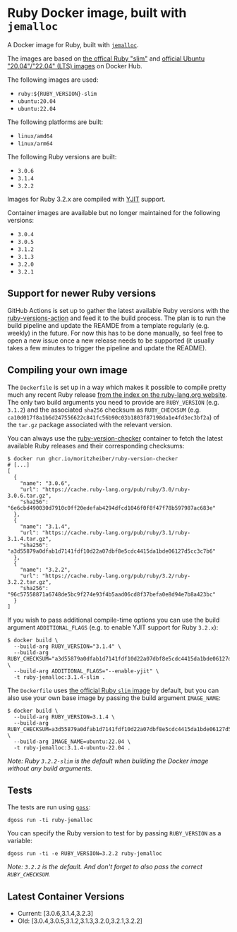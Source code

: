 # Ruby Docker image, built with `jemalloc`

A Docker image for Ruby, built with [`jemalloc`](https://scalingo.com/blog/improve-ruby-application-memory-jemalloc).

The images are based on [the offical Ruby "slim"](https://hub.docker.com/_/ruby) and [official Ubuntu "20.04"/"22.04" (LTS) images](https://hub.docker.com/_/ubuntu) on Docker Hub.

The following images are used:

- `ruby:${RUBY_VERSION}-slim`
- `ubuntu:20.04`
- `ubuntu:22.04`

The following platforms are built:

- `linux/amd64`
- `linux/arm64`


The following Ruby versions are built:

- `3.0.6`
- `3.1.4`
- `3.2.2`

Images for Ruby 3.2.x are compiled with [YJIT](https://github.com/ruby/ruby/blob/master/doc/yjit/yjit.md) support.

Container images are available but no longer maintained for the following versions:

- `3.0.4`
- `3.0.5`
- `3.1.2`
- `3.1.3`
- `3.2.0`
- `3.2.1`

## Support for newer Ruby versions

GitHub Actions is set up to gather the latest available Ruby versions with the [ruby-versions-action](https://github.com/moritzheiber/ruby-versions-action) and feed it to the build process. The plan is to run the build pipeline and update the REAMDE from a template regularly (e.g. weekly) in the future. For now this has to be done manually, so feel free to open a new issue once a new release needs to be supported (it usually takes a few minutes to trigger the pipeline and update the README).

## Compiling your own image

The `Dockerfile` is set up in a way which makes it possible to compile pretty much any recent Ruby release [from the index on the ruby-lang.org website](https://cache.ruby-lang.org/pub/ruby/index.txt). The only two build arguments you need to provide are `RUBY_VERSION` (e.g. `3.1.2`) and the associated `sha256` checksum as `RUBY_CHECKSUM` (e.g. `ca10d017f8a1b6d247556622c841fc56b90c03b1803f87198da1e4fd3ec3bf2a`) of the `tar.gz` package associated with the relevant version.

You can always use the [ruby-version-checker](https://github.com/moritzheiber/ruby-version-checker-rs) container to fetch the latest available Ruby releases and their corresponding checksums:

```console
$ docker run ghcr.io/moritzheiber/ruby-version-checker
# [...]
[
  {
    "name": "3.0.6",
    "url": "https://cache.ruby-lang.org/pub/ruby/3.0/ruby-3.0.6.tar.gz",
    "sha256": "6e6cbd490030d7910c0ff20edefab4294dfcd1046f0f8f47f78b597987ac683e"
  },
  {
    "name": "3.1.4",
    "url": "https://cache.ruby-lang.org/pub/ruby/3.1/ruby-3.1.4.tar.gz",
    "sha256": "a3d55879a0dfab1d7141fdf10d22a07dbf8e5cdc4415da1bde06127d5cc3c7b6"
  },
  {
    "name": "3.2.2",
    "url": "https://cache.ruby-lang.org/pub/ruby/3.2/ruby-3.2.2.tar.gz",
    "sha256": "96c57558871a6748de5bc9f274e93f4b5aad06cd8f37befa0e8d94e7b8a423bc"
  }
]
```


If you wish to pass additional compile-time options you can use the build argument `ADDITIONAL_FLAGS` (e.g. to enable YJIT support for Ruby `3.2.x`):

```console
$ docker build \
  --build-arg RUBY_VERSION="3.1.4" \
  --build-arg RUBY_CHECKSUM="a3d55879a0dfab1d7141fdf10d22a07dbf8e5cdc4415da1bde06127d5cc3c7b6" \
  --build-arg ADDITIONAL_FLAGS="--enable-yjit" \
  -t ruby-jemalloc:3.1.4-slim .
```
The `Dockerfile` uses [the official Ruby `slim` image](https://hub.docker.com/_/ruby) by default, but you can also use your own base image by passing the build argument `IMAGE_NAME`:

```console
$ docker build \
  --build-arg RUBY_VERSION=3.1.4 \
  --build-arg RUBY_CHECKSUM=a3d55879a0dfab1d7141fdf10d22a07dbf8e5cdc4415da1bde06127d5cc3c7b6 \
  --build-arg IMAGE_NAME=ubuntu:22.04 \
  -t ruby-jemalloc:3.1.4-ubuntu-22.04 .
```
_Note: Ruby `3.2.2-slim` is the default when building the Docker image without any build arguments._

## Tests

The tests are run using [`goss`](https://github.com/aelsabbahy/goss):

```console
dgoss run -ti ruby-jemalloc
```

You can specify the Ruby version to test for by passing `RUBY_VERSION` as a variable:

```console
dgoss run -ti -e RUBY_VERSION=3.2.2 ruby-jemalloc
```

_Note: `3.2.2` is the default. And don't forget to also pass the correct `RUBY_CHECKSUM`._
## Latest Container Versions
- Current: [3.0.6,3.1.4,3.2.3]
- Old: [3.0.4,3.0.5,3.1.2,3.1.3,3.2.0,3.2.1,3.2.2]
